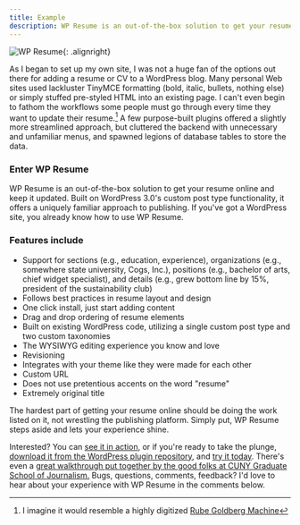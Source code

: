```yaml
---
title: Example
description: WP Resume is an out-of-the-box solution to get your resume online and keep it updated. Built on WordPress 3.0's custom post type functionality, it offers a uniquely familiar approach to publishing. If you've got a WordPress site, you already know how to use WP Resume.
---
```


![WP Resume](http://ben.balter.com/wp-content/uploads/2010/09/wp_resume-300x223.png "Screenshot of Example WP Resume"){: .alignright}

As I began to set up my own site, I was not a huge fan of the options out there for adding a resume or CV to a WordPress blog. Many personal Web sites used lackluster TinyMCE formatting (bold, italic, bullets, nothing else) or simply stuffed pre-styled HTML into an existing page. I can't even begin to fathom the workflows some people must go through every time they want to update their resume.[^1] A few purpose-built plugins offered a slightly more streamlined approach, but cluttered the backend with unnecessary and unfamiliar menus, and spawned legions of database tables to store the data.

### Enter WP Resume

WP Resume is an out-of-the-box solution to get your resume online and keep it updated. Built on WordPress 3.0's custom post type functionality, it offers a uniquely familiar approach to publishing. If you've got a WordPress site, you already know how to use WP Resume.

### Features include

* Support for sections (e.g., education, experience), organizations (e.g., somewhere state university, Cogs, Inc.), positions (e.g., bachelor of arts, chief widget specialist), and details (e.g., grew bottom line by 15%, president of the sustainability club)
* Follows best practices in resume layout and design
* One click install, just start adding content
* Drag and drop ordering of resume elements
* Built on existing WordPress code, utilizing a single custom post type and two custom taxonomies
* The WYSIWYG editing experience you know and love
* Revisioning
* Integrates with your theme like they were made for each other
* Custom URL
* Does not use pretentious accents on the word "resume"
* Extremely original title

The hardest part of getting your resume online should be doing the work listed on it, not wrestling the publishing platform. Simply put, WP Resume steps aside and lets your experience shine.

Interested? You can [see it in action](http://ben.balter.com/resume/), or if you're ready to take the plunge, [download it from the WordPress plugin repository](http://wordpress.org/extend/plugins/wp-resume/), and [try it today](http://wordpress.org/extend/plugins/wp-resume/installation/). There's even a [great walkthrough put together by the good folks at CUNY Graduate School of Journalism.](http://tech.journalism.cuny.edu/documentation/wp-resume/) Bugs, questions, comments, feedback? I'd love to hear about your experience with WP Resume in the comments below.

[^1]: I imagine it would resemble a highly digitized [Rube Goldberg Machine](http://www.youtube.com/watch?v=qybUFnY7Y8w)

